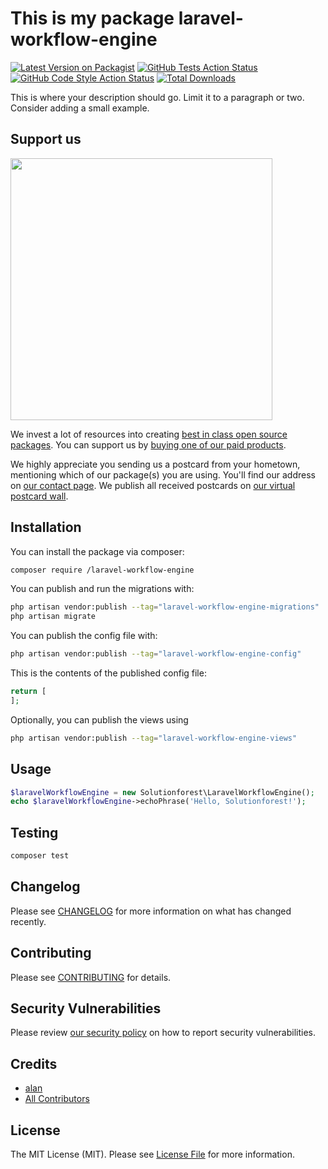 # This is my package laravel-workflow-engine

[![Latest Version on Packagist](https://img.shields.io/packagist/v//laravel-workflow-engine.svg?style=flat-square)](https://packagist.org/packages//laravel-workflow-engine)
[![GitHub Tests Action Status](https://img.shields.io/github/actions/workflow/status//laravel-workflow-engine/run-tests.yml?branch=main&label=tests&style=flat-square)](https://github.com//laravel-workflow-engine/actions?query=workflow%3Arun-tests+branch%3Amain)
[![GitHub Code Style Action Status](https://img.shields.io/github/actions/workflow/status//laravel-workflow-engine/fix-php-code-style-issues.yml?branch=main&label=code%20style&style=flat-square)](https://github.com//laravel-workflow-engine/actions?query=workflow%3A"Fix+PHP+code+style+issues"+branch%3Amain)
[![Total Downloads](https://img.shields.io/packagist/dt//laravel-workflow-engine.svg?style=flat-square)](https://packagist.org/packages//laravel-workflow-engine)

This is where your description should go. Limit it to a paragraph or two. Consider adding a small example.

## Support us

[<img src="https://github-ads.s3.eu-central-1.amazonaws.com/laravel-workflow-engine.jpg?t=1" width="419px" />](https://spatie.be/github-ad-click/laravel-workflow-engine)

We invest a lot of resources into creating [best in class open source packages](https://spatie.be/open-source). You can support us by [buying one of our paid products](https://spatie.be/open-source/support-us).

We highly appreciate you sending us a postcard from your hometown, mentioning which of our package(s) you are using. You'll find our address on [our contact page](https://spatie.be/about-us). We publish all received postcards on [our virtual postcard wall](https://spatie.be/open-source/postcards).

## Installation

You can install the package via composer:

```bash
composer require /laravel-workflow-engine
```

You can publish and run the migrations with:

```bash
php artisan vendor:publish --tag="laravel-workflow-engine-migrations"
php artisan migrate
```

You can publish the config file with:

```bash
php artisan vendor:publish --tag="laravel-workflow-engine-config"
```

This is the contents of the published config file:

```php
return [
];
```

Optionally, you can publish the views using

```bash
php artisan vendor:publish --tag="laravel-workflow-engine-views"
```

## Usage

```php
$laravelWorkflowEngine = new Solutionforest\LaravelWorkflowEngine();
echo $laravelWorkflowEngine->echoPhrase('Hello, Solutionforest!');
```

## Testing

```bash
composer test
```

## Changelog

Please see [CHANGELOG](CHANGELOG.md) for more information on what has changed recently.

## Contributing

Please see [CONTRIBUTING](CONTRIBUTING.md) for details.

## Security Vulnerabilities

Please review [our security policy](../../security/policy) on how to report security vulnerabilities.

## Credits

- [alan](https://github.com/)
- [All Contributors](../../contributors)

## License

The MIT License (MIT). Please see [License File](LICENSE.md) for more information.
